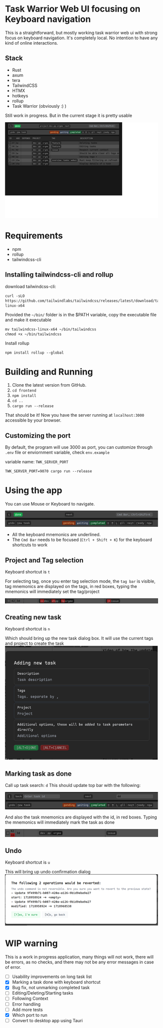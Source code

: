 # Task Warrior Web UI focusing on Keyboard navigation

This is a straightforward, but mostly working task warrior web ui with strong focus on keyboard navigation.
It's completely local. No intention to have any kind of online interactions.

## Stack
* Rust
* axum
* tera
* TailwindCSS
* HTMX
* hotkeys
* rollup
* Task Warrior (obviously :) )

Still work in progress. But in the current stage it is pretty usable

![Application](./screenshots/full_page.png)

# Requirements
* npm
* rollup
* tailwindcss-cli

## Installing tailwindcss-cli and rollup

download tailwindcss-cli:
```
curl -sLO https://github.com/tailwindlabs/tailwindcss/releases/latest/download/tailwindcss-linux-x64
```

Provided the `~/bin/` folder is in the $PATH variable, copy the executable file and make it executable

```shell
mv tailwindcss-linux-x64 ~/bin/tailwindcss
chmod +x ~/bin/tailwindcss
```

Install rollup
```
npm install rollup --global 
```

# Building and Running
1. Clone the latest version from GitHub.
2. `cd frontend`
3. `npm install`
4. `cd ..`
5. `cargo run --release`

That should be it! Now you have the server running at `localhost:3000` accessible by your browser.

## Customizing the port
By default, the program will use 3000 as port,
you can customize through `.env` file or enviornment variable, check `env.example`

variable name: `TWK_SERVER_PORT`

```shell
TWK_SERVER_PORT=9070 cargo run --release
```


# Using the app

You can use Mouse or Keyboard to navigate.

![Top bar](./screenshots/top_bars.png)

* All the keyboard mnemonics are underlined. 
* The `Cmd Bar` needs to be focused (`Ctrl + Shift + K`) for the keyboard shortcuts to work

## Project and Tag selection
Keyboard shortcut is `t`

For selecting tag, once you enter tag selection mode, the `tag bar` is visible,
tag mnemonics are displayed on the tags, in red boxes, typing the mnemonics will immediately set the tag/project

![Search bar](./screenshots/tag-search.png)

## Creating new task
Keyboard shortcut is `n`

Which should bring up the new task dialog box. It will use the current tags and project to create the task
![New task](./screenshots/new-task.png)

## Marking task as done
Call up task search: `d`
This should update top bar with the following:

![Task search bar](./screenshots/task_search_by_id_text_box.png)

And also the task mnemonics are displayed with the id, in red boxes.
Typing the mnemonics will immediately mark the task as done

![Task id highlight](./screenshots/task_search_by_id_highlight.png)


## Undo
Keyboard shortcut is `u`

This will bring up undo confirmation dialog
![Undo](./screenshots/undo.png)


# WIP warning

This is a work in progress application, many things will not work,
there will be errors, as no checks, and there may not be any error messages in case of error. 

- [ ] Usability improvements on long task list
- [x] Marking a task done with keyboard shortcut
- [x] Bug fix, not unmarking completed task
- [ ] Editing/Deleting/Starting tasks
- [ ] Following Context
- [ ] Error handling
- [ ] Add more tests
- [x] Which port to run
- [ ] Convert to desktop app using Tauri

